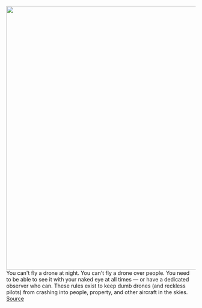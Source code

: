 <img src='https://cdn.vox-cdn.com/thumbor/TEwRfZgM2KVWq7K2VA8HVMN2gSA=/205x199:2040x1360/1200x800/filters:focal(857x517:1183x843)/cdn.vox-cdn.com/uploads/chorus_image/image/67592335/vpavic_191205_3829_0046.0.jpg' width='700px' /><br/>
You can't fly a drone at night. You can't fly a drone over people. You need to be able to see it with your naked eye at all times — or have a dedicated observer who can. These rules exist to keep dumb drones (and reckless pilots) from crashing into people, property, and other aircraft in the skies.
<a href='https://www.theverge.com/2020/10/6/21505064/faa-visual-line-of-sight-skydio-2-waiver-ncdot-chula-vista'> Source <a/>